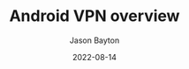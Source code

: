---
title: 'Android VPN overview'
published: '2022-08-14'
date: '2022-08-14'
status: draft
author: 'Jason Bayton'
excerpt: 'Understand how Android VPN works, and how best to deploy and manage devices requiring VPN in the field.'
type: documentation
tags: 
    - Diving deeper
eleventyExcludeFromCollections: true
layout: base.njk
---